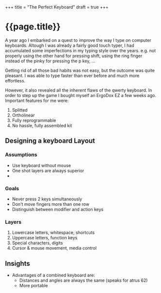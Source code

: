 +++
title = "The Perfect Keyboard"
draft = true
+++

# {{page.title}}

A year ago I embarked on a quest to improve the way I type on computer keyboards. Altough I was already a fairly good touch typer, I had accumulated some imperfections in my typing style over the years.
e.g. not properly using the other hand for pressing shift, using the ring finger instead of the pinky for pressing the p key, …

Getting rid of all those bad habits was not easy, but the outcome was quite pleasant. I was able to type faster than ever before and much more effortless.

However, it also revealed all the inherent flaws of the qwerty keyboard.
In order to step up the game I bought myself an ErgoDox EZ a few weeks ago.
Important features for me were:

1. Splitted
2. Ortholinear
3. Fully reprogrammable
4. No hassle, fully assembled kit


## Designing a keyboard Layout

### Assumptions

- Use keyboard without mouse
- One shot layers are always superior
-


### Goals

- Never press 2 keys simultaneously
- Don't move fingers more than one row
- Distinguish between modifier and action keys


### Layers

1. Lowercase letters, whitespace, shortcuts
2. Uppercase letters, function keys
3. Special characters, digits
4. Cursor & mouse movement, media control


## Insights

- Advantages of a combined keyboard are:
  - Distances and angles are always the same (speaks for atrus 62)
  - More portable

